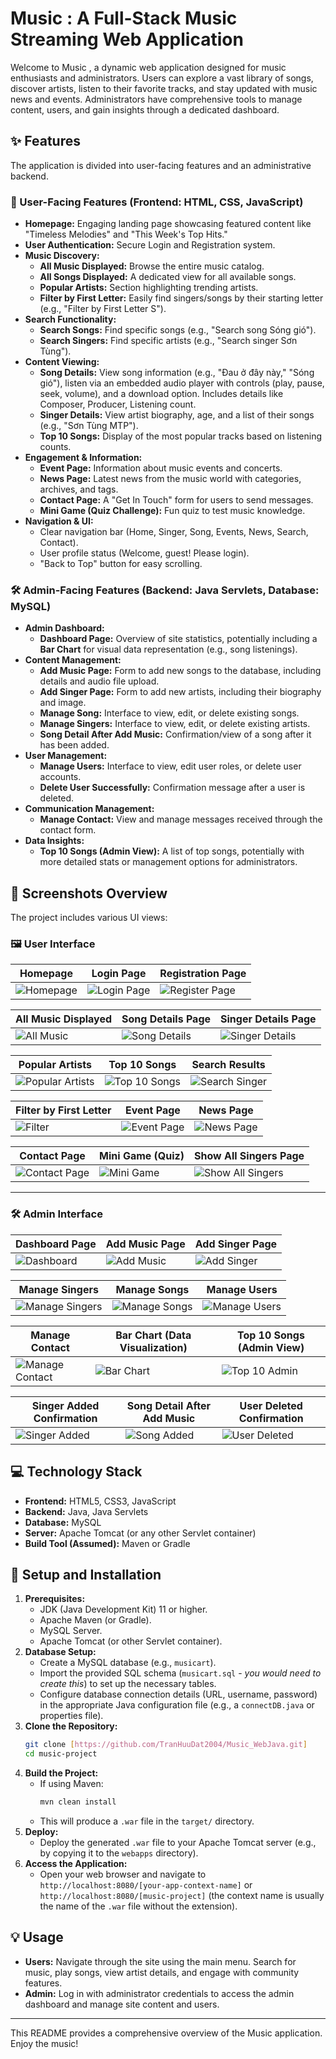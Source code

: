 # Music : A Full-Stack Music Streaming Web Application

Welcome to Music , a dynamic web application designed for music enthusiasts and administrators. Users can explore a vast library of songs, discover artists, listen to their favorite tracks, and stay updated with music news and events. Administrators have comprehensive tools to manage content, users, and gain insights through a dedicated dashboard.

## ✨ Features

The application is divided into user-facing features and an administrative backend.

### 👤 User-Facing Features (Frontend: HTML, CSS, JavaScript)

*   **Homepage:** Engaging landing page showcasing featured content like "Timeless Melodies" and "This Week's Top Hits."
*   **User Authentication:** Secure Login and Registration system.
*   **Music Discovery:**
    *   **All Music Displayed:** Browse the entire music catalog.
    *   **All Songs Displayed:** A dedicated view for all available songs.
    *   **Popular Artists:** Section highlighting trending artists.
    *   **Filter by First Letter:** Easily find singers/songs by their starting letter (e.g., "Filter by First Letter S").
*   **Search Functionality:**
    *   **Search Songs:** Find specific songs (e.g., "Search song Sóng gió").
    *   **Search Singers:** Find specific artists (e.g., "Search singer Sơn Tùng").
*   **Content Viewing:**
    *   **Song Details:** View song information (e.g., "Đau ở đây này," "Sóng gió"), listen via an embedded audio player with controls (play, pause, seek, volume), and a download option. Includes details like Composer, Producer, Listening count.
    *   **Singer Details:** View artist biography, age, and a list of their songs (e.g., "Sơn Tùng MTP").
    *   **Top 10 Songs:** Display of the most popular tracks based on listening counts.
*   **Engagement & Information:**
    *   **Event Page:** Information about music events and concerts.
    *   **News Page:** Latest news from the music world with categories, archives, and tags.
    *   **Contact Page:** A "Get In Touch" form for users to send messages.
    *   **Mini Game (Quiz Challenge):** Fun quiz to test music knowledge.
*   **Navigation & UI:**
    *   Clear navigation bar (Home, Singer, Song, Events, News, Search, Contact).
    *   User profile status (Welcome, guest! Please login).
    *   "Back to Top" button for easy scrolling.

### 🛠️ Admin-Facing Features (Backend: Java Servlets, Database: MySQL)

*   **Admin Dashboard:**
    *   **Dashboard Page:** Overview of site statistics, potentially including a **Bar Chart** for visual data representation (e.g., song listenings).
*   **Content Management:**
    *   **Add Music Page:** Form to add new songs to the database, including details and audio file upload.
    *   **Add Singer Page:** Form to add new artists, including their biography and image.
    *   **Manage Song:** Interface to view, edit, or delete existing songs.
    *   **Manage Singers:** Interface to view, edit, or delete existing artists.
    *   **Song Detail After Add Music:** Confirmation/view of a song after it has been added.
*   **User Management:**
    *   **Manage Users:** Interface to view, edit user roles, or delete user accounts.
    *   **Delete User Successfully:** Confirmation message after a user is deleted.
*   **Communication Management:**
    *   **Manage Contact:** View and manage messages received through the contact form.
*   **Data Insights:**
    *   **Top 10 Songs (Admin View):** A list of top songs, potentially with more detailed stats or management options for administrators.

## 📸 Screenshots Overview

The project includes various UI views:

### 🖼️ User Interface

| Homepage | Login Page | Registration Page |
|----------|------------|-------------------|
| ![Homepage](screenshot/Homepage.jpg) | ![Login Page](screenshot/Login.jpg) | ![Register Page](screenshot/register.jpg) |

| All Music Displayed | Song Details Page | Singer Details Page |
|---------------------|-------------------|----------------------|
| ![All Music](screenshot/All-Music-Displayed.jpg) | ![Song Details](screenshot/Song-Details.jpg) | ![Singer Details](screenshot/Singer-Details-Son-Tung-MTP.jpg) |

| Popular Artists | Top 10 Songs | Search Results |
|-----------------|--------------|----------------|
| ![Popular Artists](screenshot/Popular-Artists.jpg) | ![Top 10 Songs](screenshot/Top-10-songs.jpg) | ![Search Singer](screenshot/Search-singer-Son-Tung.jpg) |

| Filter by First Letter | Event Page | News Page |
|------------------------|------------|-----------|
| ![Filter](screenshot/Filter-by-First-Letter-S.jpg) | ![Event Page](screenshot/Event-Page.jpg) | ![News Page](screenshot/News-Page.jpg) |

| Contact Page | Mini Game (Quiz) | Show All Singers Page |
|--------------|------------------|------------------------|
| ![Contact Page](screenshot/Contact-Page.jpg) | ![Mini Game](screenshot/Minigame.jpg) | ![Show All Singers](screenshot/Show-All-Singers.jpg) |


---

### 🛠️ Admin Interface

| Dashboard Page | Add Music Page | Add Singer Page |
|----------------|----------------|-----------------|
| ![Dashboard](screenshot/Dashboard-page.jpg) | ![Add Music](screenshot/Add-music-page.jpg) | ![Add Singer](screenshot/Add-singer-page.jpg) |

| Manage Singers | Manage Songs | Manage Users |
|----------------|--------------|--------------|
| ![Manage Singers](screenshot/Manage-Singers.jpg) | ![Manage Songs](screenshot/Manage-Song.jpg) | ![Manage Users](screenshot/Manage-Users.jpg) |

| Manage Contact | Bar Chart (Data Visualization) | Top 10 Songs (Admin View) |
|----------------|-------------------------------|----------------------------|
| ![Manage Contact](screenshot/Manage-Contact.jpg) | ![Bar Chart](screenshot/Bar-chart.jpg) | ![Top 10 Admin](screenshot/Top-10-Songs-Admin.jpg) |

| Singer Added Confirmation | Song Detail After Add Music | User Deleted Confirmation |
|---------------------------|------------------------------|----------------------------|
| ![Singer Added](screenshot/Singer-added.jpg) | ![Song Added](screenshot/Song-detail-After-add-music.jpg) | ![User Deleted](screenshot/Delete-User-successfully.jpg) |


## 💻 Technology Stack

*   **Frontend:** HTML5, CSS3, JavaScript
*   **Backend:** Java, Java Servlets
*   **Database:** MySQL
*   **Server:** Apache Tomcat (or any other Servlet container)
*   **Build Tool (Assumed):** Maven or Gradle

## 🚀 Setup and Installation

1.  **Prerequisites:**
    *   JDK (Java Development Kit) 11 or higher.
    *   Apache Maven (or Gradle).
    *   MySQL Server.
    *   Apache Tomcat (or other Servlet container).
2.  **Database Setup:**
    *   Create a MySQL database (e.g., `musicart`).
    *   Import the provided SQL schema (`musicart.sql` - *you would need to create this*) to set up the necessary tables.
    *   Configure database connection details (URL, username, password) in the appropriate Java configuration file (e.g., a `connectDB.java` or properties file).
3.  **Clone the Repository:**
    ```bash
    git clone [https://github.com/TranHuuDat2004/Music_WebJava.git]
    cd music-project
    ```
4.  **Build the Project:**
    *   If using Maven:
        ```bash
        mvn clean install
        ```
    *   This will produce a `.war` file in the `target/` directory.
5.  **Deploy:**
    *   Deploy the generated `.war` file to your Apache Tomcat server (e.g., by copying it to the `webapps` directory).
6.  **Access the Application:**
    *   Open your web browser and navigate to `http://localhost:8080/[your-app-context-name]` or `http://localhost:8080/[music-project]` (the context name is usually the name of the `.war` file without the extension).

## 💡 Usage

*   **Users:** Navigate through the site using the main menu. Search for music, play songs, view artist details, and engage with community features.
*   **Admin:** Log in with administrator credentials to access the admin dashboard and manage site content and users.

---

This README provides a comprehensive overview of the Music  application. Enjoy the music!